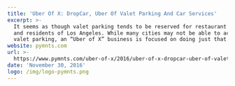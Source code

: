 ```yaml
---
title: 'Uber Of X: DropCar, Uber Of Valet Parking And Car Services'
excerpt: >-
  It seems as though valet parking tends to be reserved for restaurant patrons
  and residents of Los Angeles. While many cities may not be able to accommodate
  valet parking, an “Uber of X” business is focused on doing just that.
website: pymnts.com
url: >-
  https://www.pymnts.com/uber-of-x/2016/uber-of-x-dropcar-uber-of-valet-parking-and-car-services/
date: 'November 30, 2016'
logo: /img/logo-pymnts.png
---
```


